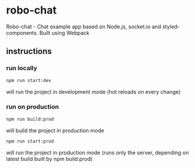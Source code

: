 # robo-chat

Robo-chat - Chat example app based on Node.js, socket.io and styled-components. Built using Webpack


## instructions

### run locally
```bash
npm run start:dev
```
will run the project in development mode (hot reloads on every change)

### run on production
```bash
npm run build:prod
```
will build the project in production mode

```bash
npm run start:prod
```
will run the project in production mode (runs only the server, depending on latest build built by npm build:prod)